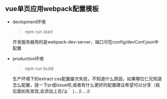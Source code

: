 
##   vue单页应用webpack配置模板

*   devlopment环境

    >   npm run start
    
    开发服务器用的是webpack-dev-server，端口可在config/devConf.json中配置
*   production环境

    >   npm run build
    
    

    生产环境下的extract css配置屡次失败，不知道什么原因，如果哪位仁兄知道怎么配置，提一下pr或issue呗,或者有什么更好的配置建议希望可以分享（我后面如有发现,会添加上去(′д｀ )…彡…彡